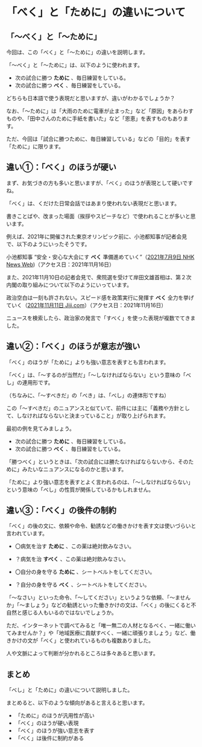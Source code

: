 # 「べく」と「ために」の違いについて

## 「～べく」と「～ために」

今回は、この「べく」と「～ために」の違いを説明します。

「～べく」と「～ために」は、以下のように使われます。

* 次の試合に勝つ **ために** 、毎日練習をしている。
* 次の試合に勝つ **べく** 、毎日練習をしている。

どちらも日本語で使う表現だと思いますが、違いがわかるでしょうか？

なお、「～ために」は「大雨のために電車が止まった」など「原因」をあらわすものや、「田中さんのために手紙を書いた」など「恩恵」を表すものもあります。

ただ、今回は「試合に勝つために、毎日練習している」などの「目的」を表す「ために」に限ります。

## 違い①：「べく」のほうが硬い

まず、お気づきの方も多いと思いますが、「べく」のほうが表現として硬いですね。

「べく」は、くだけた日常会話ではあまり使われない表現だと思います。

書きことばや、改まった場面（挨拶やスピーチなど）で使われることが多いと思います。

例えば、2021年に開催された東京オリンピック前に、小池都知事が記者会見で、以下のようにいったそうです。

小池都知事 “安全・安心な大会にす **べく** 準備進めていく”（[2021年7月9日 NHK News Web](https://www3.nhk.or.jp/news/html/20210709/k10013130061000.html))（アクセス日：2021年11月16日）

また、2021年11月10日の記者会見で、衆院選を受けて岸田文雄首相は、第２次内閣の取り組みについて以下のようにいっています。

政治空白は一刻も許されない。スピード感を政策実行に発揮す **べく** 全力を挙げていく（[2021年11月11日 Jiji.com](https://www.jiji.com/jc/article?k=2021111000953&g=pol)）（アクセス日：2021年11月16日）

ニュースを検索したら、政治家の発言で「すべく」を使った表現が複数でてきました。

## 違い②：「べく」のほうが意志が強い

「べく」のほうが「ために」よりも強い意志を表すとも言われます。

「べく」は、「～するのが当然だ」「～しなければならない」という意味の「べし」の連用形です。

（ちなみに、「～すべきだ」の「べき」は、「べし」の連体形ですね）

この「～すべきだ」のニュアンスと似ていて、前件には主に「義務や方針として、しなければならないと決まっていること」が取り上げられます。

最初の例を見てみましょう。

* 次の試合に勝つ **ために** 、毎日練習をしている。
* 次の試合に勝つ **べく** 、毎日練習をしている。

「勝つべく」というときは、「次の試合には勝たなければならないから、そのために」みたいなニュアンスになるのかと思います。

「ために」より強い意志を表すとよく言われるのは、「～しなければならない」という意味の「べし」の性質が関係しているかもしれません。

## 違い③：「べく」の後件の制約

「べく」の後の文に、依頼や命令、勧誘などの働きかけを表す文は使いづらいと言われています。

* 〇病気を治す **ために** 、この薬は絶対飲みなさい。
* ？病気を治 **すべく** 、この薬は絶対飲みなさい。

* 〇自分の身を守る **ために** 、シートベルトをしてください。
* ？自分の身を守る **べく** 、シートベルトをしてください。

「～なさい」といった命令、「～してください」というような依頼、「～ませんか」「～ましょう」などの勧誘といった働きかけの文は、「べく」の後にくると不自然と感じる人もいるのではないでしょうか。

ただ、インターネットで調べてみると「唯一無二の人材となるべく、一緒に働いてみませんか？」や「地域医療に貢献すべく、一緒に頑張りましょう」など、働きかけの文が「べく」と使われているものも複数ありました。

人や文脈によって判断が分かれるところは多々あると思います。

## まとめ

「べし」と「ために」の違いについて説明しました。

まとめると、以下のような傾向があると言えると思います。

* 「ために」のほうが汎用性が高い
* 「べく」のほうが硬い表現
* 「べく」のほうが強い意志を表す
* 「べく」は後件に制約がある

